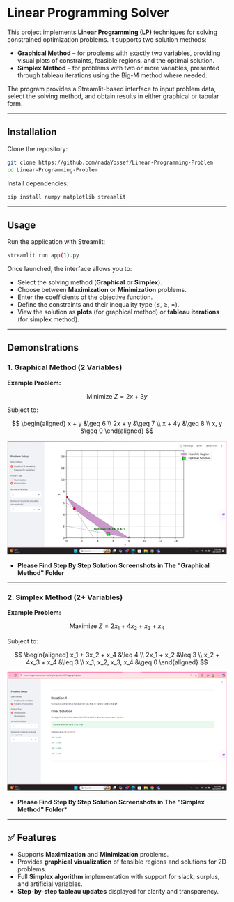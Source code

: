 # Linear Programming Solver

This project implements **Linear Programming (LP)** techniques for solving constrained optimization problems. It supports two solution methods:

* **Graphical Method** – for problems with exactly two variables, providing visual plots of constraints, feasible regions, and the optimal solution.
* **Simplex Method** – for problems with two or more variables, presented through tableau iterations using the Big-M method where needed.

The program provides a Streamlit-based interface to input problem data, select the solving method, and obtain results in either graphical or tabular form.

---

## Installation

Clone the repository:

```bash
git clone https://github.com/nadaYossef/Linear-Programming-Problem
cd Linear-Programming-Problem
```

Install dependencies:

```bash
pip install numpy matplotlib streamlit
```

---

## Usage

Run the application with Streamlit:

```bash
streamlit run app(1).py
```

Once launched, the interface allows you to:

* Select the solving method (**Graphical** or **Simplex**).
* Choose between **Maximization** or **Minimization** problems.
* Enter the coefficients of the objective function.
* Define the constraints and their inequality type (≤, ≥, =).
* View the solution as **plots** (for graphical method) or **tableau iterations** (for simplex method).

---

## Demonstrations

### 1. Graphical Method (2 Variables)

**Example Problem:**

$$
\text{Minimize } Z = 2x + 3y
$$

Subject to:

$$
\begin{aligned}
x + y &\geq 6 \\
2x + y &\geq 7 \\
x + 4y &\geq 8 \\
x, y &\geq 0
\end{aligned}
$$

![Graphical Method Step](https://github.com/nadaYossef/Linear-Programming-Problem/raw/main/Graphical%20Method/8.png)

* **Please Find Step By Step Solution Screenshots in The "Graphical Method" Folder**

---

### 2. Simplex Method (2+ Variables)

**Example Problem:**

$$
\text{Maximize } Z = 2x_1 + 4x_2 + x_3 + x_4
$$

Subject to:

$$
\begin{aligned}
x_1 + 3x_2 + x_4 &\leq 4 \\
2x_1 + x_2 &\leq 3 \\
x_2 + 4x_3 + x_4 &\leq 3 \\
x_1, x_2, x_3, x_4 &\geq 0
\end{aligned}
$$

![Simplex Method Step](https://github.com/nadaYossef/Linear-Programming-Problem/raw/main/Simplex%20methods/7.png)

* **Please Find Step By Step Solution Screenshots in The "Simplex Method" Folder***

---

## ✅ Features

* Supports **Maximization** and **Minimization** problems.
* Provides **graphical visualization** of feasible regions and solutions for 2D problems.
* Full **Simplex algorithm** implementation with support for slack, surplus, and artificial variables.
* **Step-by-step tableau updates** displayed for clarity and transparency.
